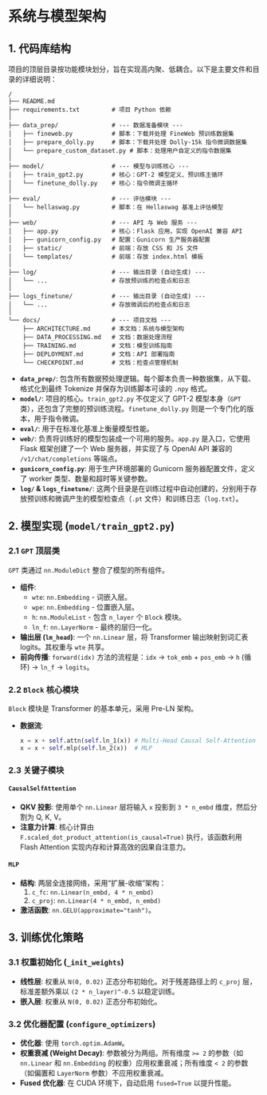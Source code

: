 # 系统与模型架构

## 1. 代码库结构

项目的顶层目录按功能模块划分，旨在实现高内聚、低耦合。以下是主要文件和目录的详细说明：

```
/
├── README.md
├── requirements.txt         # 项目 Python 依赖
│
├── data_prep/               # --- 数据准备模块 ---
│   ├── fineweb.py           # 脚本：下载并处理 FineWeb 预训练数据集
│   ├── prepare_dolly.py     # 脚本：下载并处理 Dolly-15k 指令微调数据集
│   └── prepare_custom_dataset.py # 脚本：处理用户自定义的指令数据集
│
├── model/                   # --- 模型与训练核心 ---
│   ├── train_gpt2.py        # 核心：GPT-2 模型定义、预训练主循环
│   └── finetune_dolly.py    # 核心：指令微调主循环
│
├── eval/                    # --- 评估模块 ---
│   └── hellaswag.py         # 脚本：在 Hellaswag 基准上评估模型
│
├── web/                     # --- API 与 Web 服务 ---
│   ├── app.py               # 核心：Flask 应用，实现 OpenAI 兼容 API
│   ├── gunicorn_config.py   # 配置：Gunicorn 生产服务器配置
│   ├── static/              # 前端：存放 CSS 和 JS 文件
│   └── templates/           # 前端：存放 index.html 模板
│
├── log/                     # --- 输出目录 (自动生成) ---
│   └── ...                  # 存放预训练的检查点和日志
│
├── logs_finetune/           # --- 输出目录 (自动生成) ---
│   └── ...                  # 存放微调后的检查点和日志
│
└── docs/                    # --- 项目文档 ---
    ├── ARCHITECTURE.md      # 本文档：系统与模型架构
    ├── DATA_PROCESSING.md   # 文档：数据处理流程
    ├── TRAINING.md          # 文档：模型训练指南
    ├── DEPLOYMENT.md        # 文档：API 部署指南
    └── CHECKPOINT.md        # 文档：检查点管理机制
```

-   **`data_prep/`**: 包含所有数据预处理逻辑。每个脚本负责一种数据集，从下载、格式化到最终 Tokenize 并保存为训练脚本可读的 `.npy` 格式。
-   **`model/`**: 项目的核心。`train_gpt2.py` 不仅定义了 GPT-2 模型本身（`GPT` 类），还包含了完整的预训练流程。`finetune_dolly.py` 则是一个专门化的版本，用于指令微调。
-   **`eval/`**: 用于在标准化基准上衡量模型性能。
-   **`web/`**: 负责将训练好的模型包装成一个可用的服务。`app.py` 是入口，它使用 Flask 框架创建了一个 Web 服务器，并实现了与 OpenAI API 兼容的 `/v1/chat/completions` 等端点。
-   **`gunicorn_config.py`**: 用于生产环境部署的 Gunicorn 服务器配置文件，定义了 worker 类型、数量和超时等关键参数。
-   **`log/` & `logs_finetune/`**: 这两个目录是在训练过程中自动创建的，分别用于存放预训练和微调产生的模型检查点（`.pt` 文件）和训练日志（`log.txt`）。

## 2. 模型实现 (`model/train_gpt2.py`)

### 2.1 `GPT` 顶层类

`GPT` 类通过 `nn.ModuleDict` 整合了模型的所有组件。

-   **组件**:
    -   `wte`: `nn.Embedding` - 词嵌入层。
    -   `wpe`: `nn.Embedding` - 位置嵌入层。
    -   `h`: `nn.ModuleList` - 包含 `n_layer` 个 `Block` 模块。
    -   `ln_f`: `nn.LayerNorm` - 最终的层归一化。
-   **输出层 (`lm_head`)**: 一个 `nn.Linear` 层，将 Transformer 输出映射到词汇表 logits。其权重与 `wte` 共享。
-   **前向传播**: `forward(idx)` 方法的流程是：`idx` -> `tok_emb` + `pos_emb` -> `h` (循环) -> `ln_f` -> `logits`。

### 2.2 `Block` 核心模块

`Block` 模块是 Transformer 的基本单元，采用 Pre-LN 架构。

-   **数据流**:
    ```python
    x = x + self.attn(self.ln_1(x)) # Multi-Head Causal Self-Attention
    x = x + self.mlp(self.ln_2(x))  # MLP
    ```

### 2.3 关键子模块

#### `CausalSelfAttention`

-   **QKV 投影**: 使用单个 `nn.Linear` 层将输入 `x` 投影到 `3 * n_embd` 维度，然后分割为 Q, K, V。
-   **注意力计算**: 核心计算由 `F.scaled_dot_product_attention(is_causal=True)` 执行，该函数利用 Flash Attention 实现内存和计算高效的因果自注意力。

#### `MLP`

-   **结构**: 两层全连接网络，采用“扩展-收缩”架构：
    1.  `c_fc`: `nn.Linear(n_embd, 4 * n_embd)`
    2.  `c_proj`: `nn.Linear(4 * n_embd, n_embd)`
-   **激活函数**: `nn.GELU(approximate="tanh")`。

## 3. 训练优化策略

### 3.1 权重初始化 (`_init_weights`)

-   **线性层**: 权重从 `N(0, 0.02)` 正态分布初始化。对于残差路径上的 `c_proj` 层，标准差额外乘以 `(2 * n_layer)^-0.5` 以稳定训练。
-   **嵌入层**: 权重从 `N(0, 0.02)` 正态分布初始化。

### 3.2 优化器配置 (`configure_optimizers`)

-   **优化器**: 使用 `torch.optim.AdamW`。
-   **权重衰减 (Weight Decay)**: 参数被分为两组。所有维度 `>= 2` 的参数（如 `nn.Linear` 和 `nn.Embedding` 的权重）应用权重衰减；所有维度 `< 2` 的参数（如偏置和 `LayerNorm` 参数）不应用权重衰减。
-   **Fused 优化器**: 在 CUDA 环境下，自动启用 `fused=True` 以提升性能。
